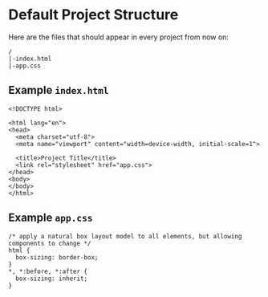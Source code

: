 # Default Project Structure

Here are the files that should appear in every project from now on:

    /
    |-index.html
    |-app.css

## Example `index.html`

    <!DOCTYPE html>

    <html lang="en">
    <head>
      <meta charset="utf-8">
      <meta name="viewport" content="width=device-width, initial-scale=1">

      <title>Project Title</title>
      <link rel="stylesheet" href="app.css">
    </head>
    <body>
    </body>
    </html>

## Example `app.css`

    /* apply a natural box layout model to all elements, but allowing components to change */
    html {
      box-sizing: border-box;
    }
    *, *:before, *:after {
      box-sizing: inherit;
    }

